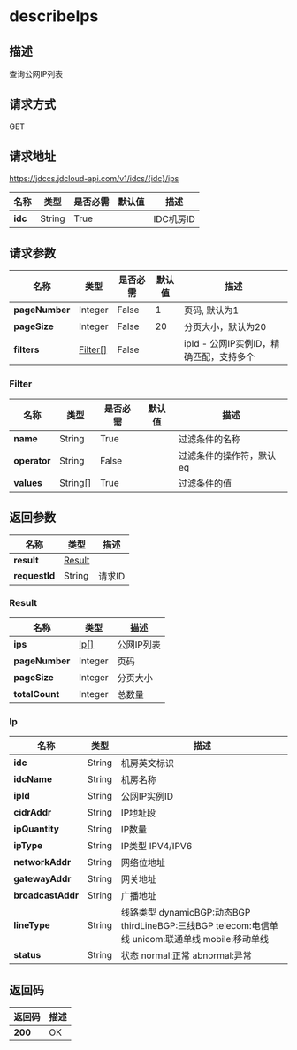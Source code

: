 # describeIps


## 描述
查询公网IP列表

## 请求方式
GET

## 请求地址
https://jdccs.jdcloud-api.com/v1/idcs/{idc}/ips

|名称|类型|是否必需|默认值|描述|
|---|---|---|---|---|
|**idc**|String|True| |IDC机房ID|

## 请求参数
|名称|类型|是否必需|默认值|描述|
|---|---|---|---|---|
|**pageNumber**|Integer|False|1|页码, 默认为1|
|**pageSize**|Integer|False|20|分页大小，默认为20|
|**filters**|[Filter[]](describeips#filter)|False| |ipId - 公网IP实例ID，精确匹配，支持多个<br>|

### <div id="filter">Filter</div>
|名称|类型|是否必需|默认值|描述|
|---|---|---|---|---|
|**name**|String|True| |过滤条件的名称|
|**operator**|String|False| |过滤条件的操作符，默认eq|
|**values**|String[]|True| |过滤条件的值|

## 返回参数
|名称|类型|描述|
|---|---|---|
|**result**|[Result](describeips#result)| |
|**requestId**|String|请求ID|

### <div id="result">Result</div>
|名称|类型|描述|
|---|---|---|
|**ips**|[Ip[]](describeips#ip)|公网IP列表|
|**pageNumber**|Integer|页码|
|**pageSize**|Integer|分页大小|
|**totalCount**|Integer|总数量|
### <div id="ip">Ip</div>
|名称|类型|描述|
|---|---|---|
|**idc**|String|机房英文标识|
|**idcName**|String|机房名称|
|**ipId**|String|公网IP实例ID|
|**cidrAddr**|String|IP地址段|
|**ipQuantity**|String|IP数量|
|**ipType**|String|IP类型 IPV4/IPV6|
|**networkAddr**|String|网络位地址|
|**gatewayAddr**|String|网关地址|
|**broadcastAddr**|String|广播地址|
|**lineType**|String|线路类型 dynamicBGP:动态BGP thirdLineBGP:三线BGP telecom:电信单线 unicom:联通单线 mobile:移动单线|
|**status**|String|状态 normal:正常 abnormal:异常|

## 返回码
|返回码|描述|
|---|---|
|**200**|OK|
